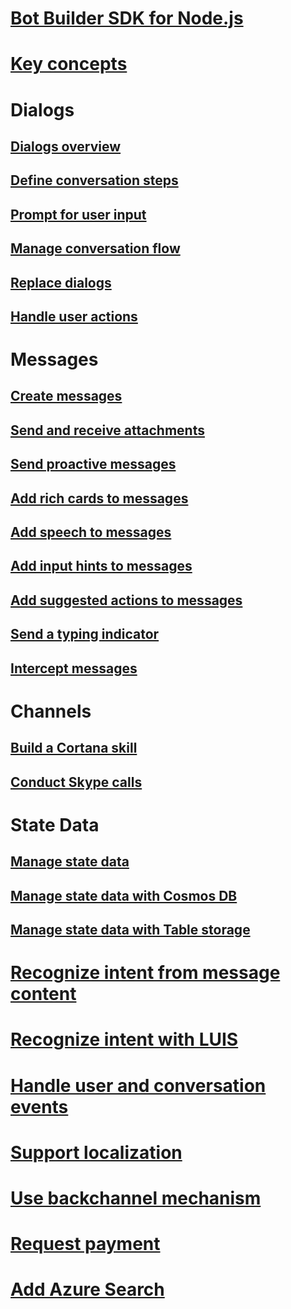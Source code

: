 # [Bot Builder SDK for Node.js](bot-builder-nodejs-overview.md)
# [Key concepts](bot-builder-nodejs-concepts.md)
# Dialogs
## [Dialogs overview](bot-builder-nodejs-dialog-overview.md)
## [Define conversation steps](bot-builder-nodejs-dialog-waterfall.md)
## [Prompt for user input](bot-builder-nodejs-dialog-prompt.md)
## [Manage conversation flow](bot-builder-nodejs-dialog-manage-conversation-flow.md)
## [Replace dialogs](bot-builder-nodejs-dialog-replace.md)
## [Handle user actions](bot-builder-nodejs-dialog-actions.md)
# Messages
## [Create messages](bot-builder-nodejs-message-create.md) 
## [Send and receive attachments](bot-builder-nodejs-send-receive-attachments.md) 
## [Send proactive messages](bot-builder-nodejs-proactive-messages.md)
## [Add rich cards to messages](bot-builder-nodejs-send-rich-cards.md)
## [Add speech to messages](bot-builder-nodejs-text-to-speech.md)
## [Add input hints to messages](bot-builder-nodejs-send-input-hints.md)
## [Add suggested actions to messages](bot-builder-nodejs-send-suggested-actions.md)
## [Send a typing indicator](bot-builder-nodejs-send-typing-indicator.md)
## [Intercept messages](bot-builder-nodejs-intercept-messages.md)
# Channels
## [Build a Cortana skill](bot-builder-nodejs-cortana-skill.md)
## [Conduct Skype calls](bot-builder-nodejs-conduct-audio-calls.md)
# State Data
## [Manage state data](bot-builder-nodejs-state.md)
## [Manage state data with Cosmos DB](bot-builder-nodejs-state-azure-cosmosdb.md)
## [Manage state data with Table storage](bot-builder-nodejs-state-azure-table-storage.md)
# [Recognize intent from message content](bot-builder-nodejs-recognize-intent-messages.md)
# [Recognize intent with LUIS](bot-builder-nodejs-recognize-intent-luis.md)
# [Handle user and conversation events](bot-builder-nodejs-handle-conversation-events.md)
# [Support localization](bot-builder-nodejs-localization.md)
# [Use backchannel mechanism](bot-builder-nodejs-backchannel.md)
# [Request payment](bot-builder-nodejs-request-payment.md)
# [Add Azure Search](bot-builder-nodejs-search-azure.md)
